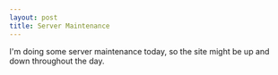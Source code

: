 ```yaml
--- 
layout: post
title: Server Maintenance
---
```

<p>I'm doing some server maintenance today, so the site might be up and down throughout the day.</p>
